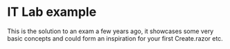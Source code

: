 # IT Lab example



This is the solution to an exam a few years ago, it showcases some very basic concepts and could form an inspiration for your first Create.razor etc.
